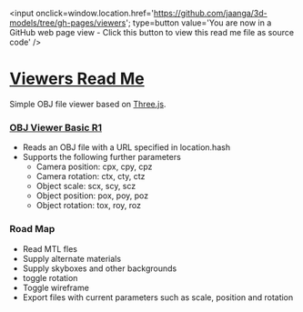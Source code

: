 <span style=display:none; >[You are now in a GitHub source code view - click this link to view this read me file as a web page]( http://jaanga.github.io/3d-models/viewers/ "View file as a web page." ) </span>
<input onclick=window.location.href='https://github.com/jaanga/3d-models/tree/gh-pages/viewers'; type=button  value='You are now in a GitHub web page view - Click this button to view this read me file as source code' />



[Viewers Read Me]( index.html )
===

Simple OBJ file viewer based on [Three.js]( http://threejs.org ).

### [OBJ Viewer Basic R1]( http://jaanga.github.io/3d-models/viewers/obj-viewer-basic/obj-viewer-basic-r1.html )

* Reads an OBJ file with a URL specified in location.hash 
* Supports the following further parameters
	* Camera position: cpx, cpy, cpz
	* Camera rotation: ctx, cty, ctz
	* Object scale: scx, scy, scz
	* Object position: pox, poy, poz
	* Object rotation: tox, roy, roz


### Road Map

* Read MTL fles
* Supply alternate materials
* Supply skyboxes and other backgrounds
* toggle rotation
* Toggle wireframe
* Export files with current parameters such as scale, position and rotation

